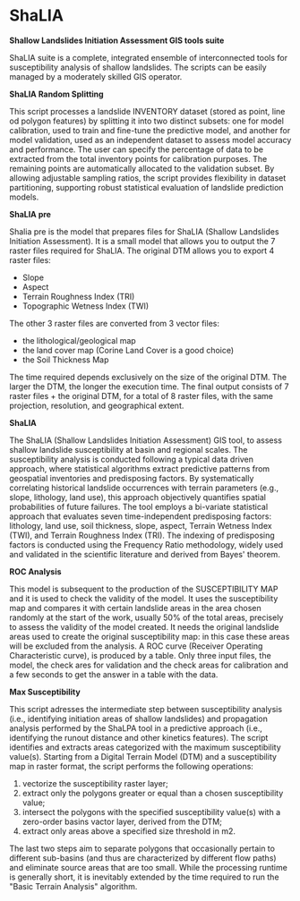 # ShaLIA
<strong>Shallow Landslides Initiation Assessment GIS tools suite</strong>


ShaLIA suite is a complete, integrated ensemble of interconnected tools for susceptibility analysis of shallow landslides. The scripts can be easily managed by a moderately skilled GIS operator.

<strong>ShaLIA Random Splitting</strong>

This script processes a landslide INVENTORY dataset (stored as point, line od polygon features) by splitting it into two distinct subsets: one for model calibration, used to train and fine-tune the predictive model, and another for model validation, used as an independent dataset to assess model accuracy and performance. The user can specify the percentage of data to be extracted from the total inventory points for calibration purposes. The remaining points are automatically allocated to the validation subset. By allowing adjustable sampling ratios, the script provides flexibility in dataset partitioning, supporting robust statistical evaluation of landslide prediction models.

<strong>ShaLIA pre</strong>

Shalia pre is the model that prepares files for ShaLIA (Shallow Landslides Initiation Assessment). It is a small model that allows you to output the 7 raster files required for ShaLIA. The original DTM allows you to export 4 raster files:
- Slope
- Aspect
- Terrain Roughness Index (TRI)
- Topographic Wetness Index (TWI)

The other 3 raster files are converted from 3 vector files:
- the lithological/geological map
- the land cover map (Corine Land Cover is a good choice)
- the Soil Thickness Map

The time required depends exclusively on the size of the original DTM. The larger the DTM, the longer the execution time.
The final output consists of 7 raster files + the original DTM, for a total of 8 raster files, with the same projection, resolution, and geographical extent.

<strong>ShaLIA</strong>

The ShaLIA (Shallow Landslides Initiation Assessment) GIS tool, to assess shallow landslide susceptibility at basin and regional scales. The susceptibility analysis is conducted following a typical data driven approach, where statistical algorithms extract predictive patterns from geospatial inventories and predisposing factors. By systematically correlating historical landslide occurrences with terrain parameters (e.g., slope, lithology, land use), this approach objectively quantifies spatial probabilities of future failures. The tool employs a bi-variate statistical approach that evaluates seven time-independent predisposing factors: lithology, land use, soil thickness, slope, aspect, Terrain Wetness Index (TWI), and Terrain Roughness Index (TRI). The indexing of predisposing factors is conducted using the Frequency Ratio methodology, widely used and validated in the scientific literature and derived from Bayes' theorem.

<strong>ROC Analysis</strong>

This model is subsequent to the production of the SUSCEPTIBILITY MAP and it is used to check the validity of the model. It uses the susceptibility map and compares it with certain landslide areas in the area chosen randomly at the start of the work, usually 50% of the total areas, precisely to assess the validity of the model created. It needs the original landslide areas used to create the original susceptibility map: in this case these areas will be excluded from the analysis. A ROC curve (Receiver Operating Characteristic curve), is produced by a table. Only three input files, the model, the check ares for validation and the check areas for calibration and a few seconds to get the answer in a table with the data. 

<strong>Max Susceptibility</strong>

This script adresses the intermediate step between susceptibility analysis (i.e., identifying initiation areas of shallow landslides) and propagation analysis performed by the ShaLPA tool in a predictive approach (i.e., identifying the runout distance and other kinetics features). The script identifies and extracts areas categorized with the maximum susceptibility value(s). Starting from a Digital Terrain Model (DTM) and a susceptibility map in raster format, the script performs the following operations: 
1.	vectorize the susceptibility raster layer;
2.	extract only the polygons greater or equal than a chosen susceptibility value;
3.	intersect the polygons with the specified susceptibility value(s) with a zero-order basins vactor layer, derived from the DTM;
4.	extract only areas above a specified size threshold in m2.

The last two steps aim to separate polygons that occasionally pertain to different sub-basins (and thus are characterized by different flow paths) and eliminate source areas that are too small. While the processing runtime is generally short, it is inevitably extended by the time required to run the "Basic Terrain Analysis" algorithm.
